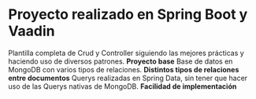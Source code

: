 # Proyecto realizado en Spring Boot y Vaadin #

Plantilla completa de Crud y Controller siguiendo las mejores prácticas y haciendo uso de diversos patrones. **Proyecto base**
Base de datos en MongoDB con varios tipos de relaciones. **Distintos tipos de relaciones entre documentos**
Querys realizadas en Spring Data, sin tener que hacer uso de las Querys nativas de MongoDB. **Facilidad de implementación**